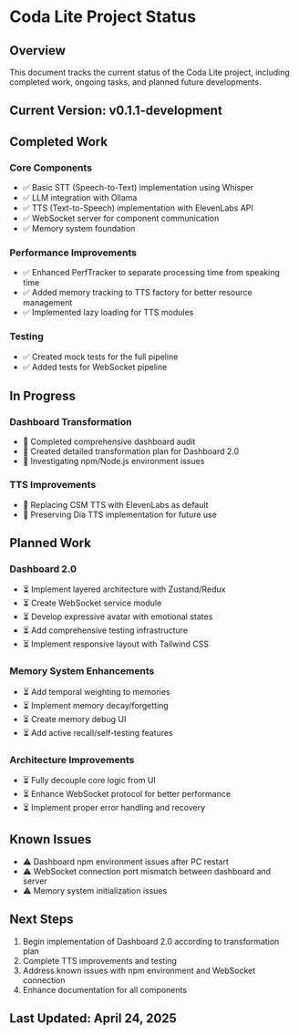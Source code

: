 # Coda Lite Project Status

## Overview

This document tracks the current status of the Coda Lite project, including completed work, ongoing tasks, and planned future developments.

## Current Version: v0.1.1-development

## Completed Work

### Core Components
- ✅ Basic STT (Speech-to-Text) implementation using Whisper
- ✅ LLM integration with Ollama
- ✅ TTS (Text-to-Speech) implementation with ElevenLabs API
- ✅ WebSocket server for component communication
- ✅ Memory system foundation

### Performance Improvements
- ✅ Enhanced PerfTracker to separate processing time from speaking time
- ✅ Added memory tracking to TTS factory for better resource management
- ✅ Implemented lazy loading for TTS modules

### Testing
- ✅ Created mock tests for the full pipeline
- ✅ Added tests for WebSocket pipeline

## In Progress

### Dashboard Transformation
- 🔄 Completed comprehensive dashboard audit
- 🔄 Created detailed transformation plan for Dashboard 2.0
- 🔄 Investigating npm/Node.js environment issues

### TTS Improvements
- 🔄 Replacing CSM TTS with ElevenLabs as default
- 🔄 Preserving Dia TTS implementation for future use

## Planned Work

### Dashboard 2.0
- ⏳ Implement layered architecture with Zustand/Redux
- ⏳ Create WebSocket service module
- ⏳ Develop expressive avatar with emotional states
- ⏳ Add comprehensive testing infrastructure
- ⏳ Implement responsive layout with Tailwind CSS

### Memory System Enhancements
- ⏳ Add temporal weighting to memories
- ⏳ Implement memory decay/forgetting
- ⏳ Create memory debug UI
- ⏳ Add active recall/self-testing features

### Architecture Improvements
- ⏳ Fully decouple core logic from UI
- ⏳ Enhance WebSocket protocol for better performance
- ⏳ Implement proper error handling and recovery

## Known Issues

- ⚠️ Dashboard npm environment issues after PC restart
- ⚠️ WebSocket connection port mismatch between dashboard and server
- ⚠️ Memory system initialization issues

## Next Steps

1. Begin implementation of Dashboard 2.0 according to transformation plan
2. Complete TTS improvements and testing
3. Address known issues with npm environment and WebSocket connection
4. Enhance documentation for all components

## Last Updated: April 24, 2025
